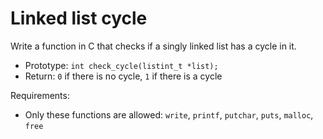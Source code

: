 # Linked list cycle
Write a function in C that checks if a singly linked list has a cycle in it.

*   Prototype: `int check_cycle(listint_t *list);`
*   Return: `0` if there is no cycle, `1` if there is a cycle

Requirements:

*   Only these functions are allowed: `write`, `printf`, `putchar`, `puts`, `malloc`, `free`
